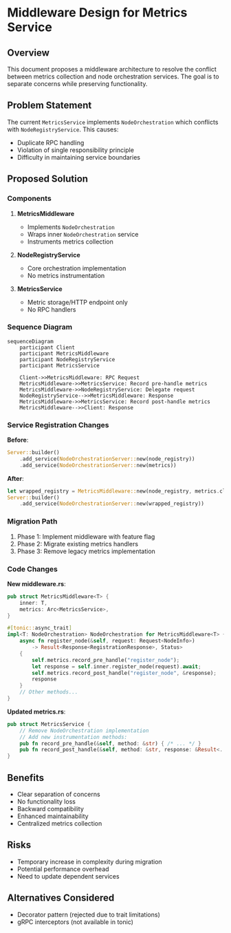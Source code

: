 # Middleware Design for Metrics Service

## Overview
This document proposes a middleware architecture to resolve the conflict between metrics collection and node orchestration services. The goal is to separate concerns while preserving functionality.

## Problem Statement
The current `MetricsService` implements `NodeOrchestration` which conflicts with `NodeRegistryService`. This causes:
- Duplicate RPC handling
- Violation of single responsibility principle
- Difficulty in maintaining service boundaries

## Proposed Solution

### Components
1. **MetricsMiddleware**
   - Implements `NodeOrchestration`
   - Wraps inner `NodeOrchestration` service
   - Instruments metrics collection
   
2. **NodeRegistryService**
   - Core orchestration implementation
   - No metrics instrumentation

3. **MetricsService**
   - Metric storage/HTTP endpoint only
   - No RPC handlers

### Sequence Diagram

```mermaid
sequenceDiagram
    participant Client
    participant MetricsMiddleware
    participant NodeRegistryService
    participant MetricsService
    
    Client->>MetricsMiddleware: RPC Request
    MetricsMiddleware->>MetricsService: Record pre-handle metrics
    MetricsMiddleware->>NodeRegistryService: Delegate request
    NodeRegistryService-->>MetricsMiddleware: Response
    MetricsMiddleware->>MetricsService: Record post-handle metrics
    MetricsMiddleware-->>Client: Response
```

### Service Registration Changes

**Before**:
```rust
Server::builder()
    .add_service(NodeOrchestrationServer::new(node_registry))
    .add_service(NodeOrchestrationServer::new(metrics))
```

**After**:
```rust
let wrapped_registry = MetricsMiddleware::new(node_registry, metrics.clone());
Server::builder()
    .add_service(NodeOrchestrationServer::new(wrapped_registry))
```

### Migration Path
1. Phase 1: Implement middleware with feature flag
2. Phase 2: Migrate existing metrics handlers
3. Phase 3: Remove legacy metrics implementation

### Code Changes

**New middleware.rs**:
```rust
pub struct MetricsMiddleware<T> {
    inner: T,
    metrics: Arc<MetricsService>,
}

#[tonic::async_trait]
impl<T: NodeOrchestration> NodeOrchestration for MetricsMiddleware<T> {
    async fn register_node(&self, request: Request<NodeInfo>) 
        -> Result<Response<RegistrationResponse>, Status> 
    {
        self.metrics.record_pre_handle("register_node");
        let response = self.inner.register_node(request).await;
        self.metrics.record_post_handle("register_node", &response);
        response
    }
    // Other methods...
}
```

**Updated metrics.rs**:
```rust
pub struct MetricsService {
    // Remove NodeOrchestration implementation
    // Add new instrumentation methods:
    pub fn record_pre_handle(&self, method: &str) { /* ... */ }
    pub fn record_post_handle(&self, method: &str, response: &Result<..., ...>) { /* ... */ }
}
```

## Benefits
- Clear separation of concerns
- No functionality loss
- Backward compatibility
- Enhanced maintainability
- Centralized metrics collection

## Risks
- Temporary increase in complexity during migration
- Potential performance overhead
- Need to update dependent services

## Alternatives Considered
- Decorator pattern (rejected due to trait limitations)
- gRPC interceptors (not available in tonic)
